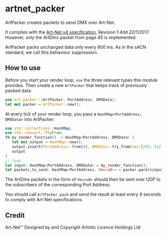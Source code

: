 # artnet_packer

ArtPacker creates packets to send DMX over Art-Net.

It complies with the [Art-Net v4 specification](https://art-net.org.uk/resources/art-net-specification/), Revision 1.4dd 22/1/2017.
However, only the ArtDmx packet from page 45 is implemented.

ArtPacker packs unchanged data only every 800 ms. As in the sACN standard, we call this behaviour suppression.

## How to use

Before you start your render loop, `use` the three relevant types this module provides. Then create a new `ArtPacker` that keeps
track of previously packed data:

```rust
use art_packer::{ArtPacker, PortAddress, DMXData};
let mut packer = ArtPacker::new();
```

At every tick of your render loop, you pass a `HashMap<PortAddress, DMXData>` into ArtPacker:

```rust
use std::collections::HashMap;
use std::convert::TryFrom;
fn my_render_function() -> HashMap<PortAddress, DMXData> {
   let mut output = HashMap::new();
   output.insert(PortAddress::from(0), DMXData::try_from(vec![255; 512]).unwrap());
   output
}
// loop
let input: HashMap<PortAddress, DMXData> = my_render_function();
let packets_to_send: HashMap<PortAddress, Vec<u8>> = packer.pack(&input);
```

The ArtDmx packets in the form of `Vec<u8>` should then be sent over UDP to the subscribers of the corresponding Port Address.

You should call `ArtPacker.pack` and send the result at least every 4 seconds to comply with Art-Net specifications.

## Credit

Art-Net™ Designed by and Copyright Artistic Licence Holdings Ltd
